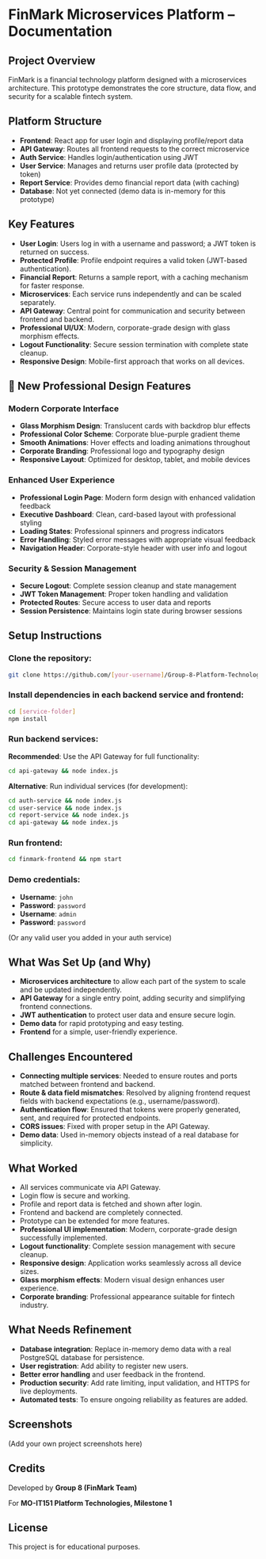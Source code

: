# FinMark Microservices Platform – Documentation

## Project Overview
FinMark is a financial technology platform designed with a microservices architecture.
This prototype demonstrates the core structure, data flow, and security for a scalable fintech system.

## Platform Structure
- **Frontend**: React app for user login and displaying profile/report data
- **API Gateway**: Routes all frontend requests to the correct microservice
- **Auth Service**: Handles login/authentication using JWT
- **User Service**: Manages and returns user profile data (protected by token)
- **Report Service**: Provides demo financial report data (with caching)
- **Database**: Not yet connected (demo data is in-memory for this prototype)

## Key Features
- **User Login**: Users log in with a username and password; a JWT token is returned on success.
- **Protected Profile**: Profile endpoint requires a valid token (JWT-based authentication).
- **Financial Report**: Returns a sample report, with a caching mechanism for faster response.
- **Microservices**: Each service runs independently and can be scaled separately.
- **API Gateway**: Central point for communication and security between frontend and backend.
- **Professional UI/UX**: Modern, corporate-grade design with glass morphism effects.
- **Logout Functionality**: Secure session termination with complete state cleanup.
- **Responsive Design**: Mobile-first approach that works on all devices.

## 🎨 New Professional Design Features
### Modern Corporate Interface
- **Glass Morphism Design**: Translucent cards with backdrop blur effects
- **Professional Color Scheme**: Corporate blue-purple gradient theme
- **Smooth Animations**: Hover effects and loading animations throughout
- **Corporate Branding**: Professional logo and typography design
- **Responsive Layout**: Optimized for desktop, tablet, and mobile devices

### Enhanced User Experience
- **Professional Login Page**: Modern form design with enhanced validation feedback
- **Executive Dashboard**: Clean, card-based layout with professional styling
- **Loading States**: Professional spinners and progress indicators
- **Error Handling**: Styled error messages with appropriate visual feedback
- **Navigation Header**: Corporate-style header with user info and logout

### Security & Session Management
- **Secure Logout**: Complete session cleanup and state management
- **JWT Token Management**: Proper token handling and validation
- **Protected Routes**: Secure access to user data and reports
- **Session Persistence**: Maintains login state during browser sessions

## Setup Instructions

### Clone the repository:
```bash
git clone https://github.com/[your-username]/Group-8-Platform-Technologies.git
```

### Install dependencies in each backend service and frontend:
```bash
cd [service-folder]
npm install
```

### Run backend services:
**Recommended**: Use the API Gateway for full functionality:
```bash
cd api-gateway && node index.js
```

**Alternative**: Run individual services (for development):
```bash
cd auth-service && node index.js
cd user-service && node index.js
cd report-service && node index.js
cd api-gateway && node index.js
```

### Run frontend:
```bash
cd finmark-frontend && npm start
```

### Demo credentials:
- **Username**: `john`
- **Password**: `password`
- **Username**: `admin`
- **Password**: `password`

(Or any valid user you added in your auth service)

## What Was Set Up (and Why)
- **Microservices architecture** to allow each part of the system to scale and be updated independently.
- **API Gateway** for a single entry point, adding security and simplifying frontend connections.
- **JWT authentication** to protect user data and ensure secure login.
- **Demo data** for rapid prototyping and easy testing.
- **Frontend** for a simple, user-friendly experience.

## Challenges Encountered
- **Connecting multiple services**: Needed to ensure routes and ports matched between frontend and backend.
- **Route & data field mismatches**: Resolved by aligning frontend request fields with backend expectations (e.g., username/password).
- **Authentication flow**: Ensured that tokens were properly generated, sent, and required for protected endpoints.
- **CORS issues**: Fixed with proper setup in the API Gateway.
- **Demo data**: Used in-memory objects instead of a real database for simplicity.

## What Worked
- All services communicate via API Gateway.
- Login flow is secure and working.
- Profile and report data is fetched and shown after login.
- Frontend and backend are completely connected.
- Prototype can be extended for more features.
- **Professional UI implementation**: Modern, corporate-grade design successfully implemented.
- **Logout functionality**: Complete session management with secure cleanup.
- **Responsive design**: Application works seamlessly across all device sizes.
- **Glass morphism effects**: Modern visual design enhances user experience.
- **Corporate branding**: Professional appearance suitable for fintech industry.

## What Needs Refinement
- **Database integration**: Replace in-memory demo data with a real PostgreSQL database for persistence.
- **User registration**: Add ability to register new users.
- **Better error handling** and user feedback in the frontend.
- **Production security**: Add rate limiting, input validation, and HTTPS for live deployments.
- **Automated tests**: To ensure ongoing reliability as features are added.

## Screenshots
(Add your own project screenshots here)

## Credits
Developed by **Group 8 (FinMark Team)**

For **MO-IT151 Platform Technologies, Milestone 1**

## License
This project is for educational purposes.
